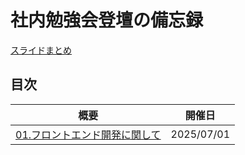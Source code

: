 # 社内勉強会登壇の備忘録

[スライドまとめ](https://naito-7110.github.io/workshop/)

## 目次

| 概要                                                     | 開催日     |
| -------------------------------------------------------- | ---------- |
| [01.フロントエンド開発に関して](./01.frontend/README.md) | 2025/07/01 |
